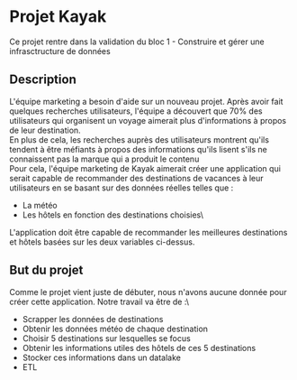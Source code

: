 # Projet Kayak
Ce projet rentre dans la validation du bloc 1 - Construire et gérer une infrasctructure de données

## Description
L'équipe marketing a besoin d'aide sur un nouveau projet. Après avoir fait quelques recherches utilisateurs, l'équipe a découvert que 70% des utilisateurs qui organisent un voyage aimerait plus d'informations à propos de leur destination.\
En plus de cela, les recherches auprès des utilisateurs montrent qu'ils tendent à être méfiants à propos des informations qu'ils lisent s'ils ne connaissent pas la marque qui a produit le contenu\
Pour cela, l'équipe marketing de Kayak aimerait créer une application qui serait capable de recommander des destinations de vacances à leur utilisateurs en se basant sur des données réelles telles que :
- La météo
- Les hôtels en fonction des destinations choisies\

L'application doit être capable de recommander les meilleures destinations et hôtels basées sur les deux variables ci-dessus.

## But du projet
Comme le projet vient juste de débuter, nous n'avons aucune donnée pour créer cette application. Notre travail va être de :\
- Scrapper les données de destinations
- Obtenir les données météo de chaque destination
- Choisir 5 destinations sur lesquelles se focus
- Obtenir les informations utiles des hôtels de ces 5 destinations
- Stocker ces informations dans un datalake
- ETL
